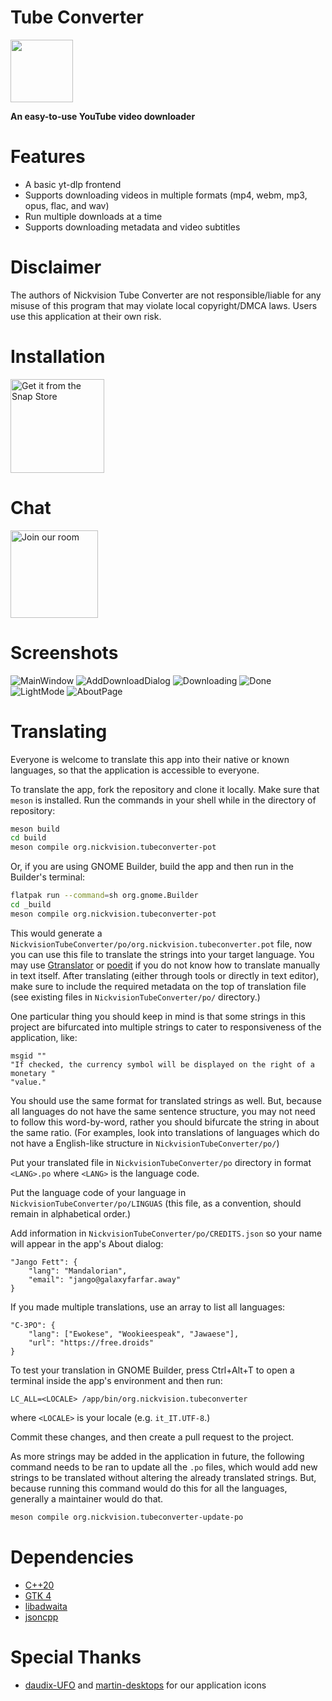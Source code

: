 # Tube Converter
<img src="https://github.com/nlogozzo/NickvisionTubeConverter/raw/main/NickvisionTubeConverter.Shared/Resources/org.nickvision.tubeconverter.png" width="100" height="100"/>

**An easy-to-use YouTube video downloader**

# Features
- A basic yt-dlp frontend
- Supports downloading videos in multiple formats (mp4, webm, mp3, opus, flac, and wav)
- Run multiple downloads at a time
- Supports downloading metadata and video subtitles

# Disclaimer
The authors of Nickvision Tube Converter are not responsible/liable for any misuse of this program that may violate local copyright/DMCA laws. Users use this application at their own risk.

# Installation
<p><a href="https://snapcraft.io/tube-converter"><img width='150' alt="Get it from the Snap Store" src="https://snapcraft.io/static/images/badges/en/snap-store-black.svg" /></a></p>

# Chat
<a href='https://matrix.to/#/#nickvision:matrix.org'><img width='140' alt='Join our room' src='https://user-images.githubusercontent.com/17648453/196094077-c896527d-af6d-4b43-a5d8-e34a00ffd8f6.png'/></a>

# Screenshots
![MainWindow](https://github.com/soumyaDghosh/tube-converter-snap/raw/main/Screenshots/Screenshot%20from%202023-03-27%2000-17-20.png)
![AddDownloadDialog](https://github.com/soumyaDghosh/tube-converter-snap/raw/main/Screenshots/Screenshot%20from%202023-03-27%2000-20-53.png)
![Downloading](https://raw.githubusercontent.com/soumyaDghosh/tube-converter-snap/main/Screenshots/Screenshot%20from%202023-03-27%2000-21-00.png)
![Done](https://raw.githubusercontent.com/soumyaDghosh/tube-converter-snap/main/Screenshots/Screenshot%20from%202023-03-27%2000-21-14.png)
![LightMode](https://raw.githubusercontent.com/soumyaDghosh/tube-converter-snap/main/Screenshots/Screenshot%20from%202023-03-27%2000-17-30.png)
![AboutPage](https://raw.githubusercontent.com/soumyaDghosh/tube-converter-snap/main/Screenshots/Screenshot%20from%202023-03-27%2000-17-54.png)

# Translating
Everyone is welcome to translate this app into their native or known languages, so that the application is accessible to everyone.

To translate the app, fork the repository and clone it locally. Make sure that `meson` is installed. Run the commands in your shell while in the directory of repository:
```bash
meson build
cd build
meson compile org.nickvision.tubeconverter-pot
```
Or, if you are using GNOME Builder, build the app and then run in the Builder's terminal:
```bash
flatpak run --command=sh org.gnome.Builder
cd _build
meson compile org.nickvision.tubeconverter-pot
```
This would generate a `NickvisionTubeConverter/po/org.nickvision.tubeconverter.pot` file, now you can use this file to translate the strings into your target language. You may use [Gtranslator](https://flathub.org/apps/details/org.gnome.Gtranslator) or [poedit](https://poedit.net) if you do not know how to translate manually in text itself. After translating (either through tools or directly in text editor), make sure to include the required metadata on the top of translation file (see existing files in `NickvisionTubeConverter/po/` directory.)

One particular thing you should keep in mind is that some strings in this project are bifurcated into multiple strings to cater to responsiveness of the application, like:
```
msgid ""
"If checked, the currency symbol will be displayed on the right of a monetary "
"value."
```
You should use the same format for translated strings as well. But, because all languages do not have the same sentence structure, you may not need to follow this word-by-word, rather you should bifurcate the string in about the same ratio. (For examples, look into translations of languages which do not have a English-like structure in `NickvisionTubeConverter/po/`)

Put your translated file in `NickvisionTubeConverter/po` directory in format `<LANG>.po` where `<LANG>` is the language code.

Put the language code of your language in `NickvisionTubeConverter/po/LINGUAS` (this file, as a convention, should remain in alphabetical order.)

Add information in `NickvisionTubeConverter/po/CREDITS.json` so your name will appear in the app's About dialog:
```
"Jango Fett": {
    "lang": "Mandalorian",
    "email": "jango@galaxyfarfar.away"
}
```
If you made multiple translations, use an array to list all languages:
```
"C-3PO": {
    "lang": ["Ewokese", "Wookieespeak", "Jawaese"],
    "url": "https://free.droids"
}
```

To test your translation in GNOME Builder, press Ctrl+Alt+T to open a terminal inside the app's environment and then run:
```
LC_ALL=<LOCALE> /app/bin/org.nickvision.tubeconverter
```
where `<LOCALE>` is your locale (e.g. `it_IT.UTF-8`.)

Commit these changes, and then create a pull request to the project.

As more strings may be added in the application in future, the following command needs to be ran to update all the `.po` files, which would add new strings to be translated without altering the already translated strings. But, because running this command would do this for all the languages, generally a maintainer would do that.

```bash
meson compile org.nickvision.tubeconverter-update-po
```

# Dependencies
- [C++20](https://en.cppreference.com/w/cpp/20)
- [GTK 4](https://www.gtk.org/)
- [libadwaita](https://gnome.pages.gitlab.gnome.org/libadwaita/)
- [jsoncpp](https://github.com/open-source-parsers/jsoncpp)

# Special Thanks
- [daudix-UFO](https://github.com/daudix-UFO) and [martin-desktops](https://github.com/martin-desktops) for our application icons

